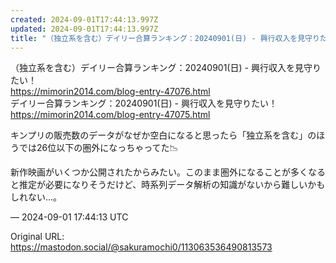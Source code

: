 ```yaml
---
created: 2024-09-01T17:44:13.997Z
updated: 2024-09-01T17:44:13.997Z
title: "（独立系を含む）デイリー合算ランキング：20240901(日) - 興行収入を見守りたい！https://mimorin2014.com/blog-entry-[...]"
---
```


<p>（独立系を含む）デイリー合算ランキング：20240901(日) - 興行収入を見守りたい！<br /><a href="https://mimorin2014.com/blog-entry-47076.html" target="_blank" rel="nofollow noopener noreferrer" translate="no"><span class="invisible">https://</span><span class="ellipsis">mimorin2014.com/blog-entry-470</span><span class="invisible">76.html</span></a><br />デイリー合算ランキング：20240901(日) - 興行収入を見守りたい！<br /><a href="https://mimorin2014.com/blog-entry-47075.html" target="_blank" rel="nofollow noopener noreferrer" translate="no"><span class="invisible">https://</span><span class="ellipsis">mimorin2014.com/blog-entry-470</span><span class="invisible">75.html</span></a></p><p>キンプリの販売数のデータがなぜか空白になると思ったら「独立系を含む」のほうでは26位以下の圏外になっちゃってた📉</p><p>新作映画がいくつか公開されたからみたい。このまま圏外になることが多くなると推定が必要になりそうだけど、時系列データ解析の知識がないから難しいかもしれない…。</p>

&mdash; 2024-09-01 17:44:13 UTC

Original URL: https://mastodon.social/@sakuramochi0/113063536490813573
